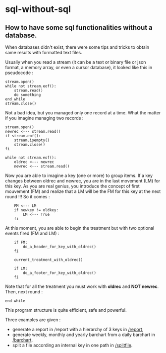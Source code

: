 # sql-without-sql

## How to have some sql functionalities without a database.

When databases didn't exist, there were some tips and tricks to obtain same results with formatted text files.

Usually when you read a stream (it can be a text or binary file or json format, a memory array, or even a cursor database), it looked like this in pseudocode :

```
stream.open()
while not stream.eof():
	stream.read()
	do something
end_while
stream.close()
```

Not a bad idea, but you managed only one record at a time. What the matter if you imagine managing two records :

```
stream.open()
newrec <--- stream.read()
if stream.eof():
	stream.isempty()
	stream.close()
fi
	
while not stream.eof():
	oldrec <--- newrec
	newrec <--- stream.read()
```

Now you are able to imagine a key (one or more) to group items. If a key changes between oldrec and newrec, you are in the last movement (LM) for this key. As you are real genius, you introduce the concept of first mouvement (FM) and realize that a LM will be the FM for this key at the next round !!! So it comes :

```
	FM <--- LM
	if newkey != oldkey:
		LM <--- True
	fi
```

At this moment, you are able to begin the treatment but with two optional events fired (FM and LM) :

```
	if FM:
		do_a_header_for_key_with_oldrec()
	fi

	current_treatment_with_oldrec()

	if LM:
		do_a_footer_for_key_with_oldrec()
	fi
```

Note that for all the treatment you must work with **oldrec** and **NOT newrec**.
Then, next round :

```
end-while
```

This program structure is quite efficient, safe and powerful.

Three examples are given : 
- generate a report in /report with a hierarchy of 3 keys in [/report](https://github.com/ashmorecartier/sql-without-sql/tree/master/report),
- generate weekly, monthly and yearly barchart from a daily barchart in [/barchart](https://github.com/ashmorecartier/sql-without-sql/tree/master/barchart).
- split a file according an internal key in one path in [/splitfile](https://github.com/ashmorecartier/sql-without-sql/tree/master/splitfile).

